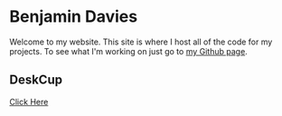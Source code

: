 # Benjamin Davies
Welcome to my website. This site is where I host all of the code for my projects. To see what I'm working on just go to [my Github page](https://github.com/Benjamin-Davies/).

## DeskCup
[Click Here](https://benjamin-davies.github.io/desk-cup)
